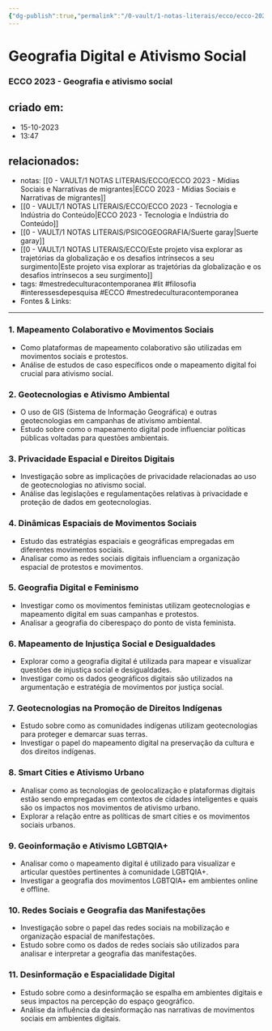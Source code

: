 ```yaml
---
{"dg-publish":true,"permalink":"/0-vault/1-notas-literais/ecco/ecco-2023-geografia-e-ativismo-social/","tags":["mestredeculturacontemporanea","lit","filosofia","interessesdepesquisa","ECCO"],"dgHomeLink":true,"dgShowLocalGraph":true,"dgShowFileTree":true,"dgEnableSearch":true}
---
```


# Geografia Digital e Ativismo Social
### ECCO 2023 - Geografia e ativismo social

## criado em: 
- 15-10-2023
- 13:47
## relacionados:
- notas: [[0 - VAULT/1 NOTAS LITERAIS/ECCO/ECCO 2023 - Mídias Sociais e Narrativas de migrantes\|ECCO 2023 - Mídias Sociais e Narrativas de migrantes]]
- [[0 - VAULT/1 NOTAS LITERAIS/ECCO/ECCO 2023 - Tecnologia e Indústria do Conteúdo\|ECCO 2023 - Tecnologia e Indústria do Conteúdo]]
- [[0 - VAULT/1 NOTAS LITERAIS/PSICOGEOGRAFIA/Suerte garay\|Suerte garay]]
- [[0 - VAULT/1 NOTAS LITERAIS/ECCO/Este projeto visa explorar as trajetórias da globalização e os desafios intrínsecos a seu surgimento\|Este projeto visa explorar as trajetórias da globalização e os desafios intrínsecos a seu surgimento]]
- tags: #mestredeculturacontemporanea #lit #filosofia #interessesdepesquisa  #ECCO #mestredeculturacontemporanea 
- Fontes & Links: 
---

### 1. **Mapeamento Colaborativo e Movimentos Sociais**

- Como plataformas de mapeamento colaborativo são utilizadas em movimentos sociais e protestos.
- Análise de estudos de caso específicos onde o mapeamento digital foi crucial para ativismo social.

### 2. **Geotecnologias e Ativismo Ambiental**

- O uso de GIS (Sistema de Informação Geográfica) e outras geotecnologias em campanhas de ativismo ambiental.
- Estudo sobre como o mapeamento digital pode influenciar políticas públicas voltadas para questões ambientais.

### 3. **Privacidade Espacial e Direitos Digitais**

- Investigação sobre as implicações de privacidade relacionadas ao uso de geotecnologias no ativismo social.
- Análise das legislações e regulamentações relativas à privacidade e proteção de dados em geotecnologias.

### 4. **Dinâmicas Espaciais de Movimentos Sociais**

- Estudo das estratégias espaciais e geográficas empregadas em diferentes movimentos sociais.
- Analisar como as redes sociais digitais influenciam a organização espacial de protestos e movimentos.

### 5. **Geografia Digital e Feminismo**

- Investigar como os movimentos feministas utilizam geotecnologias e mapeamento digital em suas campanhas e protestos.
- Analisar a geografia do ciberespaço do ponto de vista feminista.

### 6. **Mapeamento de Injustiça Social e Desigualdades**

- Explorar como a geografia digital é utilizada para mapear e visualizar questões de injustiça social e desigualdades.
- Investigar como os dados geográficos digitais são utilizados na argumentação e estratégia de movimentos por justiça social.

### 7. **Geotecnologias na Promoção de Direitos Indígenas**

- Estudo sobre como as comunidades indígenas utilizam geotecnologias para proteger e demarcar suas terras.
- Investigar o papel do mapeamento digital na preservação da cultura e dos direitos indígenas.

### 8. **Smart Cities e Ativismo Urbano**

- Analisar como as tecnologias de geolocalização e plataformas digitais estão sendo empregadas em contextos de cidades inteligentes e quais são os impactos nos movimentos de ativismo urbano.
- Explorar a relação entre as políticas de smart cities e os movimentos sociais urbanos.

### 9. **Geoinformação e Ativismo LGBTQIA+**

- Analisar como o mapeamento digital é utilizado para visualizar e articular questões pertinentes à comunidade LGBTQIA+.
- Investigar a geografia dos movimentos LGBTQIA+ em ambientes online e offline.

### 10. **Redes Sociais e Geografia das Manifestações**

- Investigação sobre o papel das redes sociais na mobilização e organização espacial de manifestações.
- Estudo sobre como os dados de redes sociais são utilizados para analisar e interpretar a geografia das manifestações.

### 11. **Desinformação e Espacialidade Digital**

- Estudo sobre como a desinformação se espalha em ambientes digitais e seus impactos na percepção do espaço geográfico.
- Análise da influência da desinformação nas narrativas de movimentos sociais em ambientes digitais.